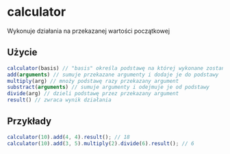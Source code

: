 # calculator
Wykonuje działania na przekazanej wartości początkowej

## Użycie

```js
calculator(basis) // "basis" określa podstawę na której wykonane zostaną działania - domyślnie 0
add(arguments) // sumuje przekazane argumenty i dodaje je do podstawy
multiply(arg) // mnoży podstawę razy przekazany argument
substract(arguments) // sumuje argumenty i odejmuje je od podstawy
divide(arg) // dzieli podstawę przez przekazany argument
result() // zwraca wynik działania
```
## Przykłady

```js
calculator(10).add(4, 4).result(); // 18
calculator(10).add(3, 5).multiply(2).divide(6).result(); // 6
```
